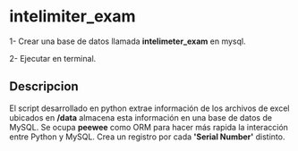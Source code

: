 # intelimiter_exam


1- Crear una base de datos llamada **intelimeter_exam** en mysql.

2- Ejecutar en terminal.

## Descripcion

El script desarrollado en python extrae información de los archivos de excel ubicados en **/data**
almacena esta información en una base de datos de MySQL. Se ocupa **peewee** como ORM para hacer más
rapida la interacción entre Python y MySQL. Crea un registro por cada **'Serial Number'** distinto.

